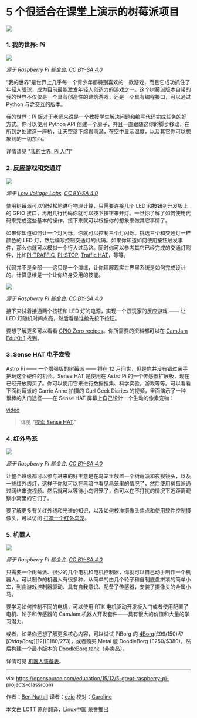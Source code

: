 5 个很适合在课堂上演示的树莓派项目
=====================================================

![](https://opensource.com/sites/default/files/styles/image-full-size/public/images/life/osdc-open-source-yearbook-lead3.png?itok=fSUS0fIt)

### 1. 我的世界: Pi

![](https://opensource.com/sites/default/files/lava.png)

*源于 Raspberry Pi 基金会. [CC BY-SA 4.0][1]*

“我的世界”是世界上几乎每一个青少年都特别喜欢的一款游戏，而且它成功抓住了年轻人眼球，成为目前最能激发年轻人创造力的游戏之一。这个树莓派版本自带的我的世界不仅仅是一个具有创造性的建筑游戏，还是一个具有编程接口，可以通过 Python 与之交互的版本。

我的世界：Pi 版对于老师来说是一个教授学生解决问题和编写代码完成任务的好方式。你可以使用 Python API 创建一个房子，并且一直跟随这你的脚步移动，在所到之处建造一座桥，让天空落下熔岩雨滴，在空中显示温度，以及其它你可以想象到的一切东西。

详情请见 "[我的世界: Pi 入门][2]"

### 2. 反应游戏和交通灯

![](https://opensource.com/sites/default/files/pi_traffic_installed_yellow_led_on.jpg)

*源于 [Low Voltage Labs][3]. [CC BY-SA 4.0][1]*

使用树莓派可以很轻松地进行物理计算，只需要连接几个 LED 和按钮到开发板上的 GPIO 接口，再用几行代码你就可以按下按钮来开灯。一旦你了解了如何使用代码来完成这些基本的操作，接下来就可以根据你的想象来做其它事情了。

如果你知道如何让一个灯闪烁，你就可以控制三个灯闪烁。挑选三个和交通灯一样颜色的 LED 灯，然后编写控制交通灯的代码。如果你知道如何使用按钮触发事件，那么你就可以模拟一个行人过马路。同时你可以参考其它已经完成的交通灯附件，比如[PI-TRAFFIC][4], [PI-STOP][5], [Traffic HAT][6]，等等。

代码并不是全部——这只是一个演练，让你理解现实世界里系统是如何完成设计的。计算思维是一个让你终身受用的技能。

![](https://opensource.com/sites/default/files/reaction-game.png)

*源于 Raspberry Pi 基金会. [CC BY-SA 4.0][1]*

接下来试着接通两个按钮和 LED 灯的电源，实现一个双玩家的反应游戏 —— 让 LED 灯随机时间点亮，然后看是谁抢先按下按钮。

要想了解更多可以看看 [GPIO Zero recipes][7]。你所需要的资料都可以在 [CamJam EduKit 1][8] 找到。

### 3. Sense HAT 电子宠物 

Astro Pi —— 一个增强版的树莓派 —— 将在 12 月问世，但是你并没有错过亲手把玩这个硬件的机会。Sense HAT 是使用在 Astro Pi 的一个传感器扩展板，现在已经开放购买了。你可以使用它来进行数据搜集、科学实验，游戏等等。可以看看下面树莓派的 Carrie Anne 拍摄的 Gurl Geek Diaries 的视频，里面演示了一种很棒的入门途径——在 Sense HAT 屏幕上自己设计一个生动的像素宠物：

[video](https://youtu.be/gfRDFvEVz-w)

> 详见 "[探索 Sense HAT][9]."

### 4. 红外鸟笼

![](https://opensource.com/sites/default/files/ir-bird-box.png)

*源于 Raspberry Pi 基金会. [CC BY-SA 4.0][1]*

让整个班级都可以参与进来的好主意是在鸟笼里放置一个树莓派和夜视镜头，以及一些红外线灯，这样子你就可以在黑暗中看见鸟笼里的情况了，然后使用树莓派通过网络串流视频。然后就可以等待小鸟归笼了，你可以在不打扰的情况下近距离观察小窝里的它们了。

要了解更多有关红外线和光谱的知识，以及如何校准摄像头焦点和使用软件控制摄像头，可以访问 [打造一个红外鸟笼][10]。

### 5. 机器人

![](https://opensource.com/sites/default/files/edukit3_1500-alex-eames-sm.jpg)

*源于 Raspberry Pi 基金会. [CC BY-SA 4.0][1]*

只需要一个树莓派、很少的几个电机和电机控制器，你就可以自己动手制作一个机器人。可以制作的机器人有很多种，从简单的由几个轮子和自制底盘拼凑的简单小车，到由游戏控制器驱动、具有自我意识、配备了传感器，安装了摄像头的金属小马。

要学习如何控制不同的电机，可以使用 RTK 电机驱动开发板入门或者使用配置了电机、轮子和传感器的 CamJam 机器人开发套件——具有很大的价值和大量的学习潜力。

或者，如果你还想了解更多核心内容，可以试试 PiBorg 的 [4Borg][11](£99/$150)和 [DiddyBorg][12](£180/$273)，或者购买 Metal 版 DoodleBorg (£250/$380)，然后构建一个最小版本的 [DoodleBorg tank][13]（非卖品）。

详情可见 [机器人装备表][14]。

------------------------------------------------------------------------------

via: https://opensource.com/education/15/12/5-great-raspberry-pi-projects-classroom

作者：[Ben Nuttall][a]
译者：[ezio](https://github.com/oska874)
校对：[Caroline](https://github.com/carolinewuyan)

本文由 [LCTT](https://github.com/LCTT/TranslateProject) 原创翻译，[Linux中国](https://linux.cn/) 荣誉推出

[a]: https://opensource.com/users/bennuttall
[1]: https://creativecommons.org/licenses/by-sa/4.0/
[2]: https://opensource.com/life/15/5/getting-started-minecraft-pi
[3]: http://lowvoltagelabs.com/
[4]: http://lowvoltagelabs.com/products/pi-traffic/
[5]: http://4tronix.co.uk/store/index.php?rt=product/product&product_id=390
[6]: https://ryanteck.uk/hats/1-traffichat-0635648607122.html
[7]: http://pythonhosted.org/gpiozero/recipes/
[8]: http://camjam.me/?page_id=236
[9]: https://opensource.com/life/15/10/exploring-raspberry-pi-sense-hat
[10]: https://www.raspberrypi.org/learning/infrared-bird-box/
[11]: https://www.piborg.org/4borg
[12]: https://www.piborg.org/diddyborg
[13]: https://www.piborg.org/doodleborg
[14]: http://camjam.me/?page_id=1035#worksheets
